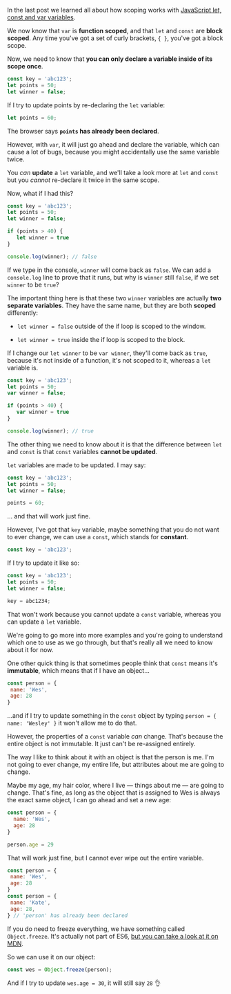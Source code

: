 In the last post we learned all about how scoping works with [JavaScript let, const and var variables](http://wesbos.com/javascript-scoping/).

We now know that `var` is **function scoped**, and that `let` and `const` are **block scoped**. Any time you've got a set of curly brackets, `{ }`, you've got a block scope.

Now, we need to know that **you can only declare a variable inside of its scope once**.

```js
const key = 'abc123';
let points = 50;
let winner = false;
```

If I try to update points by re-declaring the `let` variable:

```js
let points = 60;
```

The browser says **`points` has already been declared**.

However, with `var`, it will just go ahead and declare the variable, which can cause a lot of bugs, because you might accidentally use the same variable twice.

You _can_ **update** a `let` variable, and we'll take a look more at `let` and `const` but you _cannot_ re-declare it twice in the same scope.

Now, what if I had this?

```js
const key = 'abc123';
let points = 50;
let winner = false;

if (points > 40) {
   let winner = true
}

console.log(winner); // false
```

If we type in the console, `winner` will come back as `false`. We can add a `console.log` line to prove that it runs, but why is `winner` still `false`, if we set `winner` to be `true`?

The important thing here is that these two `winner` variables are actually **two separate variables**. They have the same name, but they are both **scoped** differently:

-   `let winner = false` outside of the if loop is scoped to the window.
    
-   `let winner = true` inside the if loop is scoped to the block.
    
If I change our `let winner` to be `var winner`, they'll come back as `true`, because it's not inside of a function, it's not scoped to it, whereas a `let` variable is.

```js
const key = 'abc123';
let points = 50;
var winner = false;

if (points > 40) {
   var winner = true
}

console.log(winner); // true
```

The other thing we need to know about it is that the difference between `let` and `const` is that `const` variables **cannot be updated**.

`let` variables are made to be updated. I may say:

```js
const key = 'abc123';
let points = 50;
let winner = false;

points = 60;
```

... and that will work just fine.

However, I've got that `key` variable, maybe something that you do not want to ever change, we can use a `const`, which stands for **constant**.

```js
const key = 'abc123';
```

If I try to update it like so:

```js
const key = 'abc123';
let points = 50;
let winner = false;

key = abc1234;
```

That won't work because you cannot update a `const` variable, whereas you can update a `let` variable.

We're going to go more into more examples and you're going to understand which one to use as we go through, but that's really all we need to know about it for now.

One other quick thing is that sometimes people think that `const` means it's **immutable**, which means that if I have an object...

```js
const person = {
 name: 'Wes',
 age: 28
}
```

...and if I try to update something in the `const` object by typing `person = { name: 'Wesley' }` it won't allow me to do that.

However, the properties of a `const` variable _can_ change. That's because the entire object is not immutable. It just can't be re-assigned entirely.

The way I like to think about it with an object is that the person is me. I'm not going to ever change, my entire life, but attributes about me are going to change.

Maybe my age, my hair color, where I live — things about me — are going to change. That's fine, as long as the object that is assigned to Wes is always the exact same object, I can go ahead and set a new age:

```js
const person = {
  name: 'Wes',
  age: 28
}

person.age = 29
```

That will work just fine, but I cannot ever wipe out the entire variable.

```js
const person = {
 name: 'Wes',
 age: 28
}
const person = {
 name: 'Kate',
 age: 28,
} // 'person' has already been declared
```

If you do need to freeze everything, we have something called `Object.freeze`. It's actually not part of ES6, [but you can take a look at it on MDN](https://developer.mozilla.org/en/docs/Web/JavaScript/Reference/Global_Objects/Object/freeze).

So we can use it on our object:

```js
const wes = Object.freeze(person);
```

And if I try to update `wes.age = 30`, it will still say `28` 👌
